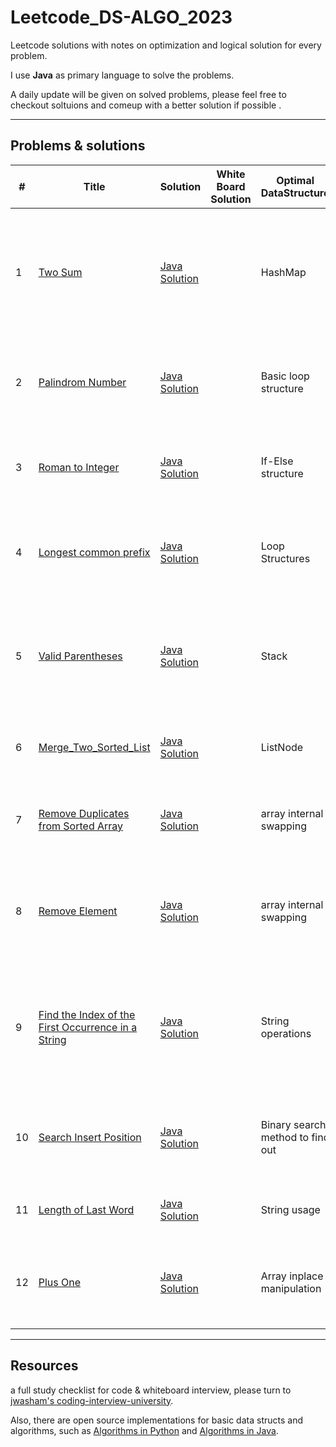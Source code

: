 # Leetcode_DS-ALGO_2023
Leetcode solutions with notes on optimization and logical solution for every problem. 

I use <b>Java</b> as primary language to solve the problems.

A daily update will be given on solved problems, please feel free to checkout soltuions and comeup with a better solution if possible . 

---
## Problems & solutions

| # | Title | Solution | White Board Solution | Optimal DataStructure | Time Complexity |Description | New Resource|
|---| -------- | ----------- | -------------- |--------------------- | --------- | --------- | ------------|
| 1 | <a href ="https://leetcode.com/problems/two-sum/description/">Two Sum </a> | <a href="https://github.com/anudeep-17/Leetcode_DS-ALGO_2023/blob/Anudeep_progress/Two_sum.java">Java Solution</a> | | HashMap | O(n) | a targeted sum must be generated from given array of numbers and return their indices | <a href= "https://www.geeksforgeeks.org/java-util-hashmap-in-java-with-examples/">Hashmap</a> |
| 2 | <a href ="https://leetcode.com/problems/palindrome-number/description/">Palindrom Number </a> | <a href="https://github.com/anudeep-17/Leetcode_DS-ALGO_2023/blob/Anudeep_progress/Palindrom.java">Java Solution</a> |  | Basic loop structure | O(n) | the given number will be determined to be palindrome or not | Modulous and Math way of thinking |
| 3 | <a href ="https://leetcode.com/problems/roman-to-integer/description/">Roman to Integer </a> | <a href="https://github.com/anudeep-17/Leetcode_DS-ALGO_2023/blob/Anudeep_progress/RomanToInteger.java">Java Solution</a> |  | If-Else structure | O(n) | the given number will be converted to int from roman | ### |
| 4 | <a href ="https://leetcode.com/problems/longest-common-prefix/description/">Longest common prefix </a> | <a href="https://github.com/anudeep-17/Leetcode_DS-ALGO_2023/blob/Anudeep_progress/LongestCommonPrefix.java">Java Solution</a> |  | Loop Structures | O(nm) | find the longest common characters among the given strings | <a href="https://www.w3schools.com/java/ref_string_startswith.asp">StartsWith method</a> |
| 5 | <a href ="https://leetcode.com/problems/valid-parentheses/description/">Valid Parentheses</a> | <a href="https://github.com/anudeep-17/Leetcode_DS-ALGO_2023/blob/Anudeep_progress/Valid-Parenthesis.java">Java Solution</a> |  | Stack | O(n) | find if the parenthesis are in right order and every opening parenthesis have closing. | <a href="https://www.geeksforgeeks.org/stack-class-in-java/">Stack Implementation</a> |
| 6 | <a href ="https://leetcode.com/problems/merge-two-sorted-lists/description/">Merge_Two_Sorted_List</a> | <a href="https://github.com/anudeep-17/Leetcode_DS-ALGO_2023/blob/Anudeep_progress/Merge_Two_Sorted_List.java">Java Solution</a> |  | ListNode | O(n) | Merge two linked lists using their head list node | <a href="https://pages.cs.wisc.edu/~mcw/cs367/programs/P5/javadoc/ListNode#:~:text=This%20is%20the%20a%20node,next%20ListNode%20in%20the%20chain">List Node documentation</a> |
| 7 | <a href ="https://leetcode.com/problems/remove-duplicates-from-sorted-array/description/">Remove Duplicates from Sorted Array</a> | <a href="https://github.com/anudeep-17/Leetcode_DS-ALGO_2023/blob/Anudeep_progress/Remove_Duplicates_from_Sorted_Array.java">Java Solution</a> |  | array internal swapping | O(n) | remove duplicates from array and return number of uniques | ### |
| 8 | <a href ="https://leetcode.com/problems/remove-element/">Remove Element</a> | <a href="https://github.com/anudeep-17/Leetcode_DS-ALGO_2023/blob/Anudeep_progress/Remove_Element.java">Java Solution</a> |  | array internal swapping | O(n) | remove given target from array and rearrage the elemets after removing | ### |
| 9 | <a href ="https://leetcode.com/problems/find-the-index-of-the-first-occurrence-in-a-string/">Find the Index of the First Occurrence in a String</a> | <a href="https://github.com/anudeep-17/Leetcode_DS-ALGO_2023/blob/Anudeep_progress/Find_the_Index_of_the_First_Occurrence_in_a_String.java">Java Solution</a> |  | String operations | O((n-m+1)*m) | Search a needle string in a haystack and return where does the needle start in haystack else -1 | ### |
| 10 | <a href ="https://leetcode.com/problems/search-insert-position/">Search Insert Position</a> | <a href="https://github.com/anudeep-17/Leetcode_DS-ALGO_2023/blob/Anudeep_progress/Search_Insert_Position.java">Java Solution</a> |  | Binary search method to find out | O(ln n) | search for a target in array and return its existing or possible index | <a href="https://stackoverflow.com/questions/2307283/what-does-olog-n-mean-exactly">What is Log n</a> <a href="https://www.freecodecamp.org/news/big-o-notation-explained-with-examples">Example algorithms for all O</a> |
| 11 | <a href ="https://leetcode.com/problems/length-of-last-word/">Length of Last Word</a> | <a href="https://github.com/anudeep-17/Leetcode_DS-ALGO_2023/blob/Anudeep_progress/Length_of_Last_Word.java">Java Solution</a> |  | String usage | O(n) | give the last word length in a string | ### |
| 12 | <a href ="https://leetcode.com/problems/plus-one/">Plus One</a> | <a href="https://github.com/anudeep-17/Leetcode_DS-ALGO_2023/blob/Anudeep_progress/Plus_One.java">Java Solution</a> |  | Array inplace manipulation | O(n) | given digit array we add one to end of the digits and accordingly edit array. | ### |


---
## Resources 
a full study checklist for code & whiteboard interview, please turn to [jwasham's coding-interview-university](https://github.com/jwasham/coding-interview-university).

Also, there are open source implementations for basic data structs and algorithms, such as [Algorithms in Python](https://github.com/TheAlgorithms/Python) and [Algorithms in Java](https://github.com/TheAlgorithms/Java).
